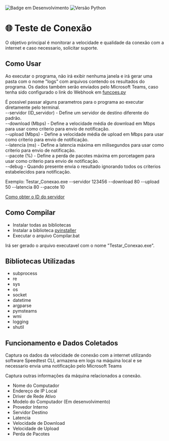 ![Badge em Desenvolvimento](http://img.shields.io/static/v1?label=STATUS&message=EM%20DESENVOLVIMENTO&color=GREEN&style=flat)
![Versão Python](https://img.shields.io/badge/Python-v3.11-blue)

#  🌐 Teste de Conexão
O objetivo principal é monitorar a velocidade e qualidade da conexão com a internet e caso necessario, solicitar suporte.


## Como Usar
Ao executar o programa, não irá exibir nenhuma janela e irá gerar uma pasta com o nome "logs" com arquivos contendo os resultados do programa.
Os dados também serão enviados pelo Microsoft Teams, caso tenha sido configurado o link do Webhook em [funcoes.py](https://github.com/LeonardoSextare/Teste_de_Conexao/blob/main/Codigo/funcoes.py)


É possivel passar alguns parametros para o programa ao executar diretamente pelo terminal. <br/>
--servidor (ID_servidor) - Define um servidor de destino diferente do padrão. <br/>
--download (Mbps) - Define a velocidade média de download em Mbps para usar como criterio para envio de notificação.<br/>
--upload (Mbps) - Define a velocidade média de upload em Mbps para usar como criterio para envio de notificação.<br/>
--latencia (ms) - Define a latencia máxima em milisegundos para usar como criterio para envio de notificação.<br/>
--pacote (%) - Define a perda de pacotes máxima em porcetagem para usar como criterio para envio de notificação.<br/>
--debug - Quando presente envia o resultado ignorando todos os criterios estabelecidos para notificação.<br/>

Exemplo: Testar_Conexao.exe --servidor 123456 --download 80 --upload 50 --latencia 80 --pacote 10

[Como obter o ID do servidor](https://www.dcmembers.com/skwire/how-to-find-a-speedtest-net-server-id/)

## Como Compilar
- Instalar todas as bibliotecas
- Instalar a biblioteca [pyinstaller](https://pypi.org/project/pyinstaller/)
- Executar o arquivo Compilar.bat


Irá ser gerado o arquivo executavel com o nome "Testar_Conexao.exe".


## Bibliotecas Utilizadas
- subprocess
- re
- sys
- os
- socket
- datetime
- argparse
- pymsteams
- wmi
- logging
- shutil


## Funcionamento e Dados Coletados
Captura os dados da velocidade de conexão com a internet utilizando software Speedtest CLI, armazena em logs na máquina local e se necessario envia uma notificação pelo Microsoft Teams

Captura outras informações da máquina relacionados a conexão.

- Nome do Computador
- Endereço de IP Local
- Driver de Rede Ativo
- Modelo do Computador (Em desenvolvimento)
- Provedor Interno
- Servidor Destino
- Latencia
- Velocidade de Download
- Velocidade de Upload
- Perda de Pacotes


